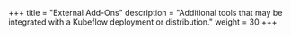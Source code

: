 +++
title = "External Add-Ons"
description = "Additional tools that may be integrated with a Kubeflow deployment or distribution."
weight = 30
+++ 